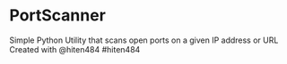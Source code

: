 # PortScanner
Simple Python Utility that scans open ports on a given IP address or URL
Created with @hiten484
#hiten484

